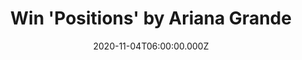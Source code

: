 ---
campaign-uuid: "c-455d797e-f91f-4edd-ba0f-9c44a739ab52"
type: "Competition"
category: "Music"
date: "2020-11-04T06:00:00.000Z"
end-date: "2020-12-04T23:59:00.000Z"
disable-form: false
is_promoted: false
has_entry_page: true
title: "Win 'Positions' by Ariana Grande"
competition-description: "<p>She's back and better than ever. The American singer\
  \ Ariana Grande returns with her sixth brand new album: 'Positions'. A 14-track\
  \ record where she’s optimistically moving onto the next chapter of her life. An\
  \ album full of amazing collaborations such as The Weeknd, Doja Cat and many more.\
  \ We are giving away a copy of her album to one lucky NME AAA member.</p>\n<p>Click\
  \ below for a chance to win it now.</p>\n"
hero-header: "Win 'Positions' by Ariana Grande"
terms-confirmation: "N/A"
banner-img: "https://assets.expresslyapp.com/asset-64f99ae9-26dd-442c-ab15-f469b5582ed4.jpg"
logo-left-href: "aaa.nme.com"
logo-left-image: "https://assets.expresslyapp.com/asset-4b9e2c35-6740-4003-93e1-194d955e4a94.jpg"
logo-left-title: "NME AAA"
bg-image-hero: "https://assets.expresslyapp.com/asset-d2ac3b00-0940-469e-8e54-05dd30bf7f58.jpg"
bg-image-first: "https://assets.expresslyapp.com/asset-28952a98-8b09-45eb-9821-ec2af5190c9f.jpg"
section1-content: "<p>'Positions' is the brand new album by the American singer and\
  \ songwriter Ariana Grande. An album where she’s optimistically moving onto the\
  \ next chapter of her life. A sixth studio record full of amazing collaborations\
  \ you should not miss such as: The Weeknd, Doja Cat and more for you to discover.</p>\n\
  <p>Are you her biggest fan? Click below for a chance to win her new album 'Positions'\
  \ now.</p>\n"
entry-title: "Win 'Positions' by Ariana Grande"
entry-content: "<p>Enter the draw to win 'Positions' by Ariana Grande by completing\
  \ the form below before 23:59 on the 4th of December 2020.</p>\n"
has-winner: false
prize-description: "'Positions' by Ariana Grande"
special-conditions: "Multiple entries are allowed up to one every day."
country-restrictions:
- "GB"
---